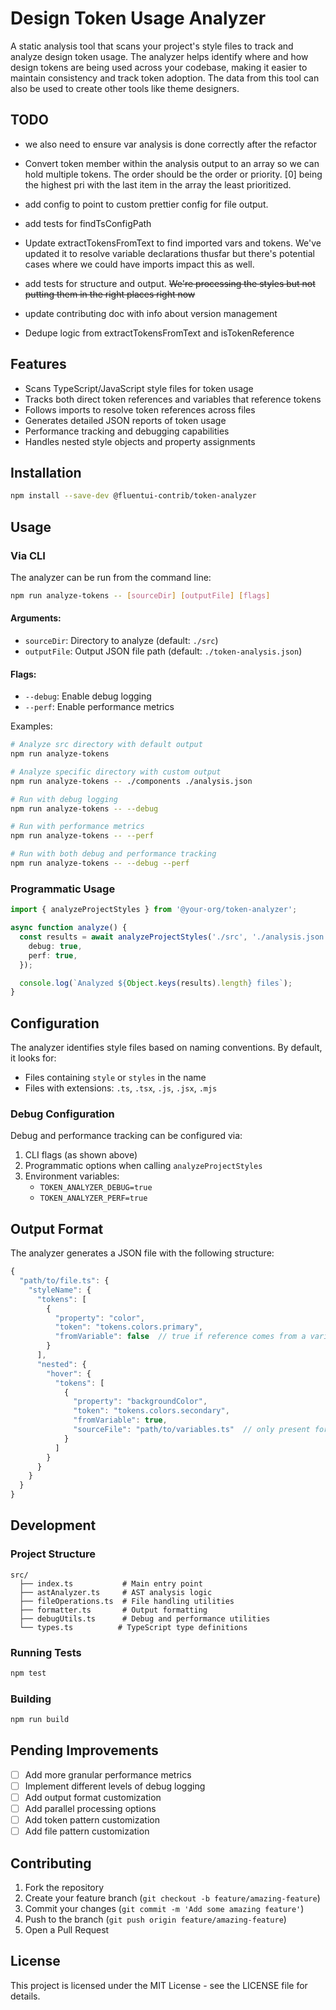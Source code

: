 # Design Token Usage Analyzer

A static analysis tool that scans your project's style files to track and analyze design token usage. The analyzer helps identify where and how design tokens are being used across your codebase, making it easier to maintain consistency and track token adoption. The data from this tool can also be used to create other tools like theme designers.

## TODO

- we also need to ensure var analysis is done correctly after the refactor
- Convert token member within the analysis output to an array so we can hold multiple tokens. The order should be the order or priority. [0] being the highest pri with the last item in the array the least prioritized.

- add config to point to custom prettier config for file output.
- add tests for findTsConfigPath
- Update extractTokensFromText to find imported vars and tokens. We've updated it to resolve variable declarations thusfar but there's potential cases where we could have imports impact this as well.
- add tests for structure and output. ~~We're processing the styles but not putting them in the right places right now~~
- update contributing doc with info about version management
- Dedupe logic from extractTokensFromText and isTokenReference

## Features

- Scans TypeScript/JavaScript style files for token usage
- Tracks both direct token references and variables that reference tokens
- Follows imports to resolve token references across files
- Generates detailed JSON reports of token usage
- Performance tracking and debugging capabilities
- Handles nested style objects and property assignments

## Installation

```bash
npm install --save-dev @fluentui-contrib/token-analyzer
```

## Usage

### Via CLI

The analyzer can be run from the command line:

```bash
npm run analyze-tokens -- [sourceDir] [outputFile] [flags]
```

#### Arguments:

- `sourceDir`: Directory to analyze (default: `./src`)
- `outputFile`: Output JSON file path (default: `./token-analysis.json`)

#### Flags:

- `--debug`: Enable debug logging
- `--perf`: Enable performance metrics

Examples:

```bash
# Analyze src directory with default output
npm run analyze-tokens

# Analyze specific directory with custom output
npm run analyze-tokens -- ./components ./analysis.json

# Run with debug logging
npm run analyze-tokens -- --debug

# Run with performance metrics
npm run analyze-tokens -- --perf

# Run with both debug and performance tracking
npm run analyze-tokens -- --debug --perf
```

### Programmatic Usage

```typescript
import { analyzeProjectStyles } from '@your-org/token-analyzer';

async function analyze() {
  const results = await analyzeProjectStyles('./src', './analysis.json', {
    debug: true,
    perf: true,
  });

  console.log(`Analyzed ${Object.keys(results).length} files`);
}
```

## Configuration

The analyzer identifies style files based on naming conventions. By default, it looks for:

- Files containing `style` or `styles` in the name
- Files with extensions: `.ts`, `.tsx`, `.js`, `.jsx`, `.mjs`

### Debug Configuration

Debug and performance tracking can be configured via:

1. CLI flags (as shown above)
2. Programmatic options when calling `analyzeProjectStyles`
3. Environment variables:
   - `TOKEN_ANALYZER_DEBUG=true`
   - `TOKEN_ANALYZER_PERF=true`

## Output Format

The analyzer generates a JSON file with the following structure:

```typescript
{
  "path/to/file.ts": {
    "styleName": {
      "tokens": [
        {
          "property": "color",
          "token": "tokens.colors.primary",
          "fromVariable": false  // true if reference comes from a variable
        }
      ],
      "nested": {
        "hover": {
          "tokens": [
            {
              "property": "backgroundColor",
              "token": "tokens.colors.secondary",
              "fromVariable": true,
              "sourceFile": "path/to/variables.ts"  // only present for variable references
            }
          ]
        }
      }
    }
  }
}
```

## Development

### Project Structure

```
src/
  ├── index.ts           # Main entry point
  ├── astAnalyzer.ts     # AST analysis logic
  ├── fileOperations.ts  # File handling utilities
  ├── formatter.ts       # Output formatting
  ├── debugUtils.ts      # Debug and performance utilities
  └── types.ts          # TypeScript type definitions
```

### Running Tests

```bash
npm test
```

### Building

```bash
npm run build
```

## Pending Improvements

- [ ] Add more granular performance metrics
- [ ] Implement different levels of debug logging
- [ ] Add output format customization
- [ ] Add parallel processing options
- [ ] Add token pattern customization
- [ ] Add file pattern customization

## Contributing

1. Fork the repository
2. Create your feature branch (`git checkout -b feature/amazing-feature`)
3. Commit your changes (`git commit -m 'Add some amazing feature'`)
4. Push to the branch (`git push origin feature/amazing-feature`)
5. Open a Pull Request

## License

This project is licensed under the MIT License - see the LICENSE file for details.
